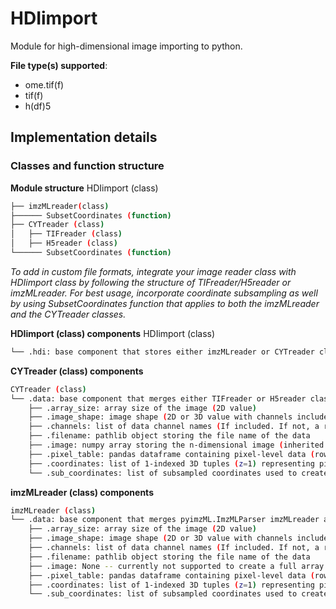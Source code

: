 # HDIimport
Module for high-dimensional image importing to python.

**File type(s) supported**:
- ome.tif(f)
- tif(f)
- h(df)5

## Implementation details


### Classes and function structure
**Module structure**
HDIimport (class)
```bash
├── imzMLreader(class)
├────── SubsetCoordinates (function)
├── CYTreader (class)
│   ├── TIFreader (class)
│   ├── H5reader (class)
└────── SubsetCoordinates (function)
```

*To add in custom file formats, integrate your image reader class with HDIimport class by following the structure of TIFreader/H5reader or imzMLreader. For best usage, incorporate coordinate subsampling as well by using SubsetCoordinates function that applies to both the imzMLreader and the CYTreader classes.*

**HDIimport (class) components**
HDIimport (class)
```bash
└── .hdi: base component that stores either imzMLreader or CYTreader classes
```
 
**CYTreader (class) components**
```bash
CYTreader (class)
└── .data: base component that merges either TIFreader or H5reader classes with CYTreader attributes
    ├── .array_size: array size of the image (2D value)
    ├── .image_shape: image shape (2D or 3D value with channels included)
    ├── .channels: list of data channel names (If included. If not, a range of numbers equal to number of channels)
    ├── .filename: pathlib object storing the file name of the data
    ├── .image: numpy array storing the n-dimensional image (inherited from TIFreader/H5reader)
    ├── .pixel_table: pandas dataframe containing pixel-level data (rows are individual pixels, columns are channels)
    ├── .coordinates: list of 1-indexed 3D tuples (z=1) representing pixel locations
    └── .sub_coordinates: list of subsampled coordinates used to create pixel_table is subsampling is chosen
```

**imzMLreader (class) components**
```bash
imzMLreader (class)
└── .data: base component that merges pyimzML.ImzMLParser imzMLreader attributes
    ├── .array_size: array size of the image (2D value)
    ├── .image_shape: image shape (2D or 3D value with channels included)
    ├── .channels: list of data channel names (If included. If not, a range of numbers equal to number of channels)
    ├── .filename: pathlib object storing the file name of the data
    ├── .image: None -- currently not supported to create a full array from the imzML data (not currently needed)
    ├── .pixel_table: pandas dataframe containing pixel-level data (rows are individual pixels, columns are channels)
    ├── .coordinates: list of 1-indexed 3D tuples (z=1) representing pixel locations
    └── .sub_coordinates: list of subsampled coordinates used to create pixel_table is subsampling is chosen
```

